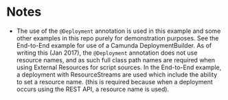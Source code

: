 # Notes

 - The use of the `@Deployment` annotation is used in this example and some other examples in this repo purely for demonstration purposes.  See the End-to-End example for use of a Camunda DeploymentBuilder.  As of writing this (Jan 2017), the `@Deployment` annotation does not use resource names, and as such full class path names are required when using External Resources for script sources.  In the End-to-End example, a deployment with ResourceStreams are used which include the ability to set a resource name. (this is required because when a deployment occurs using the REST API, a resource name is used).